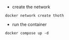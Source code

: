 - create the network
```
docker network create thoth
```

- run the container
```
docker compose up -d
```